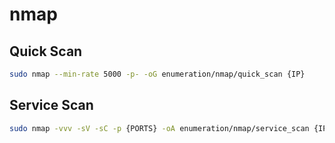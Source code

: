# nmap

## Quick Scan

```bash
sudo nmap --min-rate 5000 -p- -oG enumeration/nmap/quick_scan {IP}
```

## Service Scan

```bash
sudo nmap -vvv -sV -sC -p {PORTS} -oA enumeration/nmap/service_scan {IP}
```

